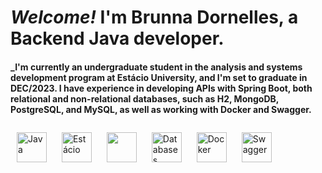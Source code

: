 # **_Welcome!_** I'm Brunna Dornelles, a Backend Java developer.

#### _I'm currently an undergraduate student in the analysis and systems development program at Estácio University, and I'm set to graduate in DEC/2023. I have experience in developing APIs with Spring Boot, both relational and non-relational databases, such as H2, MongoDB, PostgreSQL, and MySQL, as well as working with Docker and Swagger.

<div style="display: inline-block; margin: 10px;">
  <img src="https://img.icons8.com/color/48/000000/java-coffee-cup-logo.png" alt="Java" width="48"/>
</div>
<div style="display: inline-block; margin: 10px;">
  <img src="https://img.icons8.com/color/48/000000/graduation-cap.png" alt="Estácio" width="48"/>
</div>
<div style="display: inline-block; margin: 10px;">
  <img src="https://img.icons8.com/color/48/000000/spring-logo.png" alt "Spring Boot" width="48"/>
</div>
<div style="display: inline-block; margin: 10px;">
  <img src="https://img.icons8.com/color/48/000000/database.png" alt="Databases" width="48"/>
</div>
<div style="display: inline-block; margin: 10px;">
  <img src="https://img.icons8.com/color/48/000000/docker.png" alt="Docker" width="48"/>
</div>
<div style="display: inline-block; margin: 10px;">
  <img src="https://img.icons8.com/color/48/000000/swagger.png" alt="Swagger" width="48"/>
</div>
